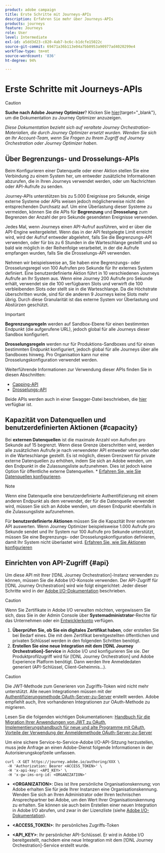 ```yaml
---
product: adobe campaign
title: Erste Schritte mit Journeys-APIs
description: Erfahren Sie mehr über Journeys-APIs
products: journeys
feature: Journeys
role: User
level: Intermediate
exl-id: a5dd3d23-c820-4ab7-bc6c-b1dcfe15022c
source-git-commit: 69471a36b113e04a7bb0953a90977ad4020299e4
workflow-type: tm+mt
source-wordcount: '836'
ht-degree: 94%

---
```


# Erste Schritte mit Journeys-APIs


>[!CAUTION]
>
>**Suche nach Adobe Journey Optimizer**? Klicken Sie [hier](https://experienceleague.adobe.com/de/docs/journey-optimizer/using/ajo-home){target="_blank"}, um die Dokumentation zu Journey Optimizer anzuzeigen.
>
>
>_Diese Dokumentation bezieht sich auf veraltete Journey Orchestration-Materialien, die durch Journey Optimizer ersetzt wurden. Wenden Sie sich an Ihr Account-Team, wenn Sie Fragen zu Ihrem Zugriff auf Journey Orchestration oder Journey Optimizer haben._


## Über Begrenzungs- und Drosselungs-APIs

Beim Konfigurieren einer Datenquelle oder einer Aktion stellen Sie eine Verbindung zu einem System her, um entweder zusätzliche Informationen abzurufen, die in Ihren Journeys verwendet werden, oder um Nachrichten oder API-Aufrufe zu senden.

Journey-APIs unterstützen bis zu 5.000 Ereignisse pro Sekunde, einige externe Systeme oder APIs weisen jedoch möglicherweise nicht den entsprechenden Durchsatz auf. Um eine Überlastung dieser Systeme zu vermeiden, können Sie die APIs für **Begrenzung** und **Drosselung** zum Begrenzen der Anzahl der pro Sekunde gesendeten Ereignisse verwenden.

Jedes Mal, wenn Journeys einen API-Aufruf ausführen, wird er über die API-Engine weitergeleitet. Wenn das in der API festgelegte Limit erreicht wird, wird der Aufruf entweder abgelehnt, falls Sie die Begrenzungs-API verwenden, oder für bis zu 6 Stunden in die Warteschlange gestellt und so bald wie möglich in der Reihenfolge verarbeitet, in der die Aufrufe empfangen wurden, falls Sie die Drosselungs-API verwenden.

Nehmen wir beispielsweise an, Sie haben eine Begrenzungs- oder Drosselungsregel von 100 Aufrufen pro Sekunde für Ihr externes System definiert. Eine benutzerdefinierte Aktion führt in 10 verschiedenen Journeys Aufrufe an Ihr System aus. Wenn eine Journey 200 Aufrufe pro Sekunde erhält, verwendet sie die 100 verfügbaren Slots und verwirft die 100 verbleibenden Slots oder stellt sie in die Warteschlange. Da die Höchstrate überschritten wurde, sind für die anderen 9 Journeys keine Slots mehr übrig. Durch diese Granularität ist das externe System vor Überlastung und Abstürzen geschützt.

>[!IMPORTANT]
>
>**Begrenzungsregeln** werden auf Sandbox-Ebene für einen bestimmten Endpunkt (die aufgerufene URL), jedoch global für alle Journeys dieser Sandbox konfiguriert.
>
>**Drosselungsregeln** werden nur für Produktions-Sandboxes und für einen bestimmten Endpunkt konfiguriert, jedoch global für alle Journeys über alle Sandboxes hinweg. Pro Organisation kann nur eine Drosselungskonfiguration verwendet werden.

Weiterführende Informationen zur Verwendung dieser APIs finden Sie in diesen Abschnitten:

* [Capping-API](capping.md)
* [Drosselungs-API](throttling.md)

Beide APIs werden auch in einer Swagger-Datei beschrieben, die [hier](https://adobedocs.github.io/JourneyAPI/docs/) verfügbar ist.

## Kapazität von Datenquellen und benutzerdefinierten Aktionen {#capacity}

Bei **externen Datenquellen** ist die maximale Anzahl von Aufrufen pro Sekunde auf 15 begrenzt. Wenn diese Grenze überschritten wird, werden alle zusätzlichen Aufrufe je nach verwendeter API entweder verworfen oder in die Warteschlange gestellt. Es ist möglich, diesen Grenzwert für private externe Datenquellen zu erhöhen, indem Sie sich an Adobe wenden, um den Endpunkt in die Zulassungsliste aufzunehmen. Dies ist jedoch keine Option für öffentliche externe Datenquellen. * [Erfahren Sie, wie Sie Datenquellen konfigurieren](../datasource/about-data-sources.md).

>[!NOTE]
>
>Wenn eine Datenquelle eine benutzerdefinierte Authentifizierung mit einem anderen Endpunkt als dem verwendet, der für die Datenquelle verwendet wird, müssen Sie sich an Adobe wenden, um diesen Endpunkt ebenfalls in die Zulassungsliste aufzunehmen.

Für **benutzerdefinierte Aktionen** müssen Sie die Kapazität Ihrer externen API auswerten. Wenn Journey Optimizer beispielsweise 1.000 Aufrufe pro Sekunde sendet und Ihr System nur 100 Aufrufe pro Sekunde unterstützt, müssen Sie eine Begrenzungs- oder Drosselungskonfiguration definieren, damit Ihr System nicht überlastet wird. [Erfahren Sie, wie Sie Aktionen konfigurieren](../action/action.md)

## Einrichten von API-Zugriff {#api}

Um diese API mit Ihrer [!DNL Journey Orchestration]-Instanz verwenden zu können, müssen Sie die Adobe I/O-Konsole verwenden. Der API-Zugriff für [!DNL Journey Orchestration] wird wie folgt eingerichtet: Jeder dieser Schritte wird in der [Adobe I/O-Dokumentation](https://www.adobe.io/authentication/auth-methods.html#!AdobeDocs/adobeio-auth/master/AuthenticationOverview/ServiceAccountIntegration.md) beschrieben.

>[!CAUTION]
>
>Wenn Sie Zertifikate in Adobe I/O verwalten möchten, vergewissern Sie sich, dass Sie in der Admin Console über <b>Systemadministrator</b>-Rechte für das Unternehmen oder ein [Entwicklerkonto](https://helpx.adobe.com/de/enterprise/using/manage-developers.html) verfügen.

1. **Überprüfen Sie, ob Sie ein digitales Zertifikat haben**, oder erstellen Sie bei Bedarf eines. Die mit dem Zertifikat bereitgestellten öffentlichen und privaten Schlüssel werden in den folgenden Schritten benötigt.
1. **Erstellen Sie eine neue Integration mit dem [!DNL Journey Orchestration]-Service** in Adobe I/O und konfigurieren Sie sie. Der Produktprofilzugriff wird für [!DNL Journey Orchestration] und Adobe Experience Platform benötigt. Dann werden Ihre Anmeldedaten generiert (API-Schlüssel, Client-Geheimnis...).

>[!CAUTION]
>
>Die JWT-Methode zum Generieren von Zugriffs-Token wird nicht mehr unterstützt. Alle neuen Integrationen müssen mit der [Authentifizierungsmethode OAuth-Server-zu-Server](https://experienceleague.adobe.com/docs/experience-platform/landing/platform-apis/api-authentication.html?lang=de#select-oauth-server-to-server) erstellt werden. Adobe empfiehlt auch, Ihre vorhandenen Integrationen zur OAuth-Methode zu migrieren.
>
>Lesen Sie die folgenden wichtigen Dokumentationen:
>[Handbuch für die Migration Ihrer Anwendungen von JWT zu OAuth](https://developer.adobe.com/developer-console/docs/guides/authentication/ServerToServerAuthentication/migration/),
>[Implementierungshandbuch für neue und alte Programme mit OAuth](https://developer.adobe.com/developer-console/docs/guides/authentication/ServerToServerAuthentication/implementation/),
>[Vorteile der Verwendung der Anmeldemethode OAuth-Server-zu-Server](https://developer.adobe.com/developer-console/docs/guides/authentication/ServerToServerAuthentication/migration/#why-oauth-server-to-server-credentials)

Um eine sichere Service-to-Service-Adobe I/O-API-Sitzung herzustellen, muss jede Anfrage an einen Adobe-Dienst folgende Informationen in der Autorisierungskopfzeile umfassen.

```
curl -X GET https://journey.adobe.io/authoring/XXX \
 -H 'Authorization: Bearer <ACCESS_TOKEN>' \
 -H 'x-api-key: <API_KEY>' \
 -H 'x-gw-ims-org-id: <ORGANIZATION>'
```

* **&lt;ORGANIZATION>**: Dies ist Ihre persönliche Organisationskennung; von Adobe erhalten Sie für jede Ihrer Instanzen eine Organisationskennung. Wenden Sie sich an Ihren Administrator oder Ihren technischen Ansprechpartner bei Adobe, um den Wert Ihrer Organisationskennung zu erhalten. Sie können sie auch beim Erstellen einer neuen Integration in Adobe I/O abrufen, und zwar in der Lizenzliste (siehe [Adobe I/O-Dokumentation](https://www.adobe.io/authentication/auth-methods.html#!AdobeDocs/adobeio-auth/master/AuthenticationOverview/ServiceAccountIntegration.md)).

* **&lt;ACCESS_TOKEN>**: Ihr persönliches Zugriffs-Token

* **&lt;API_KEY>**: Ihr persönlicher API-Schlüssel. Er wird in Adobe I/O bereitgestellt, nachdem eine neue Integration mit dem [!DNL Journey Orchestration]-Service erstellt wurde.
